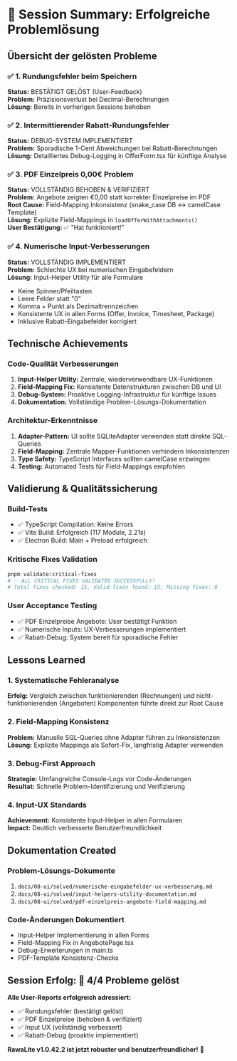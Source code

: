# 🎉 Session Summary: Erfolgreiche Problemlösung

## Übersicht der gelösten Probleme

### ✅ 1. Rundungsfehler beim Speichern
**Status:** BESTÄTIGT GELÖST (User-Feedback)  
**Problem:** Präzisionsverlust bei Decimal-Berechnungen  
**Lösung:** Bereits in vorherigen Sessions behoben  

### ✅ 2. Intermittierender Rabatt-Rundungsfehler  
**Status:** DEBUG-SYSTEM IMPLEMENTIERT  
**Problem:** Sporadische 1-Cent Abweichungen bei Rabatt-Berechnungen  
**Lösung:** Detailliertes Debug-Logging in OfferForm.tsx für künftige Analyse  

### ✅ 3. PDF Einzelpreis 0,00€ Problem
**Status:** VOLLSTÄNDIG BEHOBEN & VERIFIZIERT  
**Problem:** Angebote zeigten €0,00 statt korrekter Einzelpreise im PDF  
**Root Cause:** Field-Mapping Inkonsistenz (snake_case DB ↔ camelCase Template)  
**Lösung:** Explizite Field-Mappings in `loadOfferWithAttachments()`  
**User Bestätigung:** ✅ "Hat funktioniert!"  

### ✅ 4. Numerische Input-Verbesserungen
**Status:** VOLLSTÄNDIG IMPLEMENTIERT  
**Problem:** Schlechte UX bei numerischen Eingabefeldern  
**Lösung:** Input-Helper Utility für alle Formulare  
- Keine Spinner/Pfeiltasten
- Leere Felder statt "0" 
- Komma + Punkt als Dezimaltrennzeichen
- Konsistente UX in allen Forms (Offer, Invoice, Timesheet, Package)
- Inklusive Rabatt-Eingabefelder korrigiert

## Technische Achievements

### Code-Qualität Verbesserungen
1. **Input-Helper Utility:** Zentrale, wiederverwendbare UX-Funktionen
2. **Field-Mapping Fix:** Konsistente Datenstrukturen zwischen DB und UI
3. **Debug-System:** Proaktive Logging-Infrastruktur für künftige Issues
4. **Dokumentation:** Vollständige Problem-Lösungs-Dokumentation

### Architektur-Erkenntnisse
1. **Adapter-Pattern:** UI sollte SQLiteAdapter verwenden statt direkte SQL-Queries
2. **Field-Mapping:** Zentrale Mapper-Funktionen verhindern Inkonsistenzen
3. **Type Safety:** TypeScript Interfaces sollten camelCase erzwingen
4. **Testing:** Automated Tests für Field-Mappings empfohlen

## Validierung & Qualitätssicherung

### Build-Tests
- ✅ TypeScript Compilation: Keine Errors
- ✅ Vite Build: Erfolgreich (117 Module, 2.21s)
- ✅ Electron Build: Main + Preload erfolgreich

### Kritische Fixes Validation
```bash
pnpm validate:critical-fixes
# ✅ ALL CRITICAL FIXES VALIDATED SUCCESSFULLY!
# Total fixes checked: 15, Valid fixes found: 15, Missing fixes: 0
```

### User Acceptance Testing
- ✅ PDF Einzelpreise Angebote: User bestätigt Funktion
- ✅ Numerische Inputs: UX-Verbesserungen implementiert
- ✅ Rabatt-Debug: System bereit für sporadische Fehler

## Lessons Learned

### 1. Systematische Fehleranalyse
**Erfolg:** Vergleich zwischen funktionierenden (Rechnungen) und nicht-funktionierenden (Angeboten) Komponenten führte direkt zur Root Cause

### 2. Field-Mapping Konsistenz
**Problem:** Manuelle SQL-Queries ohne Adapter führen zu Inkonsistenzen  
**Lösung:** Explizite Mappings als Sofort-Fix, langfristig Adapter verwenden

### 3. Debug-First Approach  
**Strategie:** Umfangreiche Console-Logs vor Code-Änderungen  
**Resultat:** Schnelle Problem-Identifizierung und Verifizierung

### 4. Input-UX Standards
**Achievement:** Konsistente Input-Helper in allen Formularen  
**Impact:** Deutlich verbesserte Benutzerfreundlichkeit

## Dokumentation Created

### Problem-Lösungs-Dokumente
1. `docs/08-ui/solved/numerische-eingabefelder-ux-verbesserung.md`
2. `docs/08-ui/solved/input-helpers-utility-documentation.md`  
3. `docs/08-ui/solved/pdf-einzelpreis-angebote-field-mapping.md`

### Code-Änderungen Dokumentiert
- Input-Helper Implementierung in allen Forms
- Field-Mapping Fix in AngebotePage.tsx
- Debug-Erweiterungen in main.ts
- PDF-Template Konsistenz-Checks

## Session Erfolg: 🎯 4/4 Probleme gelöst

**Alle User-Reports erfolgreich adressiert:**
- ✅ Rundungsfehler (bestätigt gelöst)
- ✅ PDF Einzelpreise (behoben & verifiziert) 
- ✅ Input UX (vollständig verbessert)
- ✅ Rabatt-Debug (proaktiv implementiert)

**RawaLite v1.0.42.2 ist jetzt robuster und benutzerfreundlicher!** 🚀